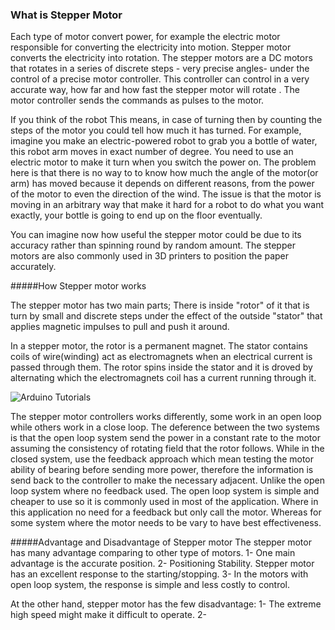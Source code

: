 ### What is Stepper Motor
Each type of motor convert power, for example the electric motor responsible for converting the electricity into motion. Stepper motor converts the electricity into rotation. The stepper motors are a DC motors that rotates in a series of discrete steps - very precise angles- under the control of a precise motor controller. This controller can control in a very accurate way, how far and how fast the stepper motor will rotate . The motor controller sends the commands as pulses to the motor.

 If you think of the robot This means, in case of turning then by counting the steps of the motor you could tell how much it has turned. For example, imagine you make an electric-powered robot to grab you a bottle of water, this robot arm moves in exact number of degree. You need to use an electric motor to make it turn when you switch the power on. The problem here is that there is no way to to know how much the angle of the motor(or arm) has moved because it depends on different reasons, from the power of the motor to even the direction of the wind. The issue is that the motor is moving in an arbitrary way that make it hard for a robot to do what you want exactly, your bottle is going to end up on the floor eventually. 

You can imagine now how useful the stepper motor could be due to its accuracy rather than spinning round by random amount. The stepper motors are also commonly used in 3D printers to position the paper accurately. 


#####How Stepper motor works

The stepper motor has two main parts; There is inside "rotor" of it that is turn by small and discrete steps under the effect of the outside "stator" that applies magnetic impulses to pull and push it around. 

 In a stepper motor, the rotor is a permanent magnet. The stator contains coils of wire(winding) act as electromagnets when an electrical current is passed through them. The rotor spins inside the stator and it is droved by alternating which the electromagnets coil has a current running through it.

 ![Arduino Tutorials](https://github.com/RaghadHAV/arduino-tutorials/blob/master/Images/steppermotor.png)


The stepper motor controllers works differently, some work in an open loop while others work in a close loop. The deference between the two systems is that the open loop system send the power in a constant rate to the motor assuming the consistency of rotating field that the rotor follows. While in the closed system, use the feedback approach which mean testing the motor ability of bearing before sending more power, therefore the information is send back to the controller to make the necessary adjacent. Unlike the open loop system where no feedback used. 
The open loop system is simple and cheaper to use so it is commonly used in most of the application. Where in this application no need for a feedback but only call the motor. Whereas for some system where the motor needs to be vary to have best effectiveness. 

#####Advantage and Disadvantage of Stepper motor
The stepper motor has many advantage comparing to other type of motors. 
1- One main advantage is the accurate position. 
2- Positioning Stability. Stepper motor has an excellent response to the starting/stopping. 
3- In the motors with open loop system, the response is simple and less costly to control. 


At the other hand, stepper motor has the few disadvantage:
1- The extreme high speed might make it difficult to operate.
2- 
